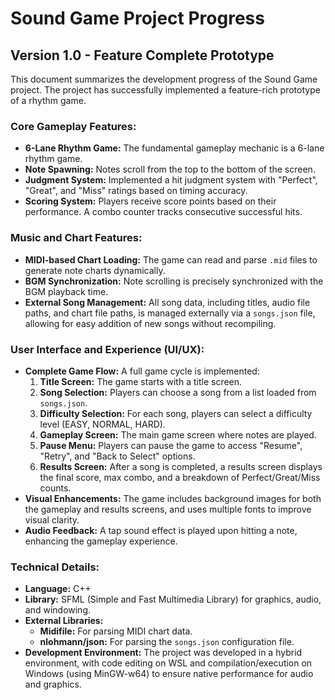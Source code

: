 # Sound Game Project Progress

## Version 1.0 - Feature Complete Prototype

This document summarizes the development progress of the Sound Game project.
The project has successfully implemented a feature-rich prototype of a rhythm game.

### Core Gameplay Features:
- **6-Lane Rhythm Game:** The fundamental gameplay mechanic is a 6-lane rhythm game.
- **Note Spawning:** Notes scroll from the top to the bottom of the screen.
- **Judgment System:** Implemented a hit judgment system with "Perfect", "Great", and "Miss" ratings based on timing accuracy.
- **Scoring System:** Players receive score points based on their performance. A combo counter tracks consecutive successful hits.

### Music and Chart Features:
- **MIDI-based Chart Loading:** The game can read and parse `.mid` files to generate note charts dynamically.
- **BGM Synchronization:** Note scrolling is precisely synchronized with the BGM playback time.
- **External Song Management:** All song data, including titles, audio file paths, and chart file paths, is managed externally via a `songs.json` file, allowing for easy addition of new songs without recompiling.

### User Interface and Experience (UI/UX):
- **Complete Game Flow:** A full game cycle is implemented:
  1.  **Title Screen:** The game starts with a title screen.
  2.  **Song Selection:** Players can choose a song from a list loaded from `songs.json`.
  3.  **Difficulty Selection:** For each song, players can select a difficulty level (EASY, NORMAL, HARD).
  4.  **Gameplay Screen:** The main game screen where notes are played.
  5.  **Pause Menu:** Players can pause the game to access "Resume", "Retry", and "Back to Select" options.
  6.  **Results Screen:** After a song is completed, a results screen displays the final score, max combo, and a breakdown of Perfect/Great/Miss counts.
- **Visual Enhancements:** The game includes background images for both the gameplay and results screens, and uses multiple fonts to improve visual clarity.
- **Audio Feedback:** A tap sound effect is played upon hitting a note, enhancing the gameplay experience.

### Technical Details:
- **Language:** C++
- **Library:** SFML (Simple and Fast Multimedia Library) for graphics, audio, and windowing.
- **External Libraries:**
  - **Midifile:** For parsing MIDI chart data.
  - **nlohmann/json:** For parsing the `songs.json` configuration file.
- **Development Environment:** The project was developed in a hybrid environment, with code editing on WSL and compilation/execution on Windows (using MinGW-w64) to ensure native performance for audio and graphics.